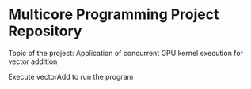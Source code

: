 # Multicore Programming Project Repository

Topic of the project: Application of concurrent GPU kernel execution for vector addition

Execute vectorAdd to run the program

